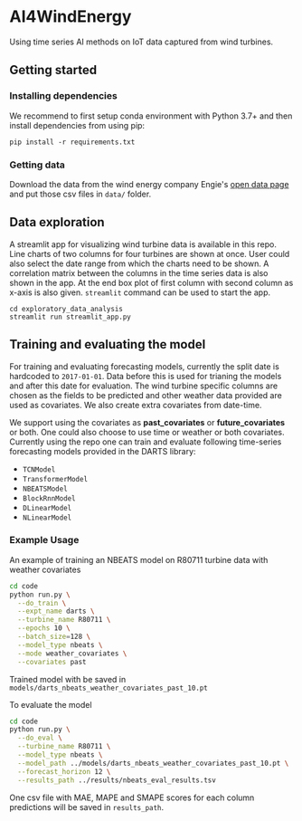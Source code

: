 # AI4WindEnergy

Using time series AI methods on IoT data captured from wind turbines.

## Getting started

### Installing dependencies
We recommend to first setup conda environment with Python 3.7+ and then install dependencies from using pip:
 ```shell
 pip install -r requirements.txt
```
### Getting data
Download the data from the wind energy company Engie's [open data page](https://opendata-renewables.engie.com/explore/index) and put those csv files in `data/` folder.

## Data exploration
A streamlit app for visualizing wind turbine data is available in this repo. Line charts of two columns for four turbines are shown at once. User could also select the date range from which the charts need to be shown. A correlation matrix between the columns in the time series data is also shown in the app. At the end box plot of first column with second column as x-axis is also given. `streamlit` command can be used to start the app.

```shell
cd exploratory_data_analysis
streamlit run streamlit_app.py
```

## Training and evaluating the model

For training and evaluating forecasting models, currently the split date is hardcoded to `2017-01-01`. Data before this is used for trianing the models and after this date for evaluation. The wind turbine specific columns are chosen as the fields to be predicted and other weather data provided are used as covariates. We also create extra covariates from date-time.

We support using the covariates as **past_covariates** or **future_covariates** or both. One could also choose to use time or weather or both covariates. Currently using the repo one can train and evaluate following time-series forecasting models provided in the DARTS library:
- `TCNModel`
- `TransformerModel`
- `NBEATSModel`
- `BlockRnnModel`
- `DLinearModel`
- `NLinearModel`

### Example Usage
An example of training an NBEATS model on R80711 turbine data with weather covariates
```bash
cd code
python run.py \
  --do_train \
  --expt_name darts \
  --turbine_name R80711 \
  --epochs 10 \
  --batch_size=128 \
  --model_type nbeats \
  --mode weather_covariates \
  --covariates past 
```
Trained model with be saved in `models/darts_nbeats_weather_covariates_past_10.pt`

To evaluate the model 
```bash
cd code
python run.py \
  --do_eval \
  --turbine_name R80711 \
  --model_type nbeats \
  --model_path ../models/darts_nbeats_weather_covariates_past_10.pt \
  --forecast_horizon 12 \
  --results_path ../results/nbeats_eval_results.tsv
```
One csv file with MAE, MAPE and SMAPE scores for each column predictions will be saved in `results_path`.

